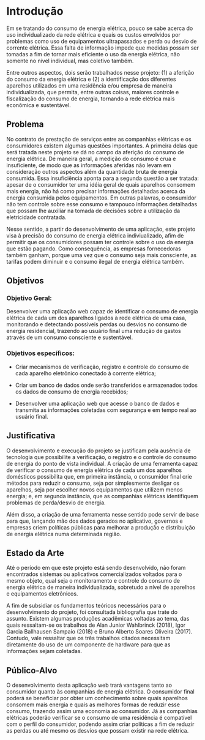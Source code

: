 # Introdução

Em se tratando do consumo de energia elétrica, pouco se sabe acerca do uso individualizado da rede elétrica e quais os custos envolvidos por problemas como uso de equipamentos ultrapassados e perda ou desvio de corrente elétrica. Essa falta de informação impede que medidas possam ser tomadas a fim de tornar mais eficiente o uso da energia elétrica, não somente no nível individual, mas coletivo também.

Entre outros aspectos, dois serão trabalhados nesse projeto: (1) a aferição do consumo da energia elétrica e (2) a identificação dos diferentes aparelhos utilizados em uma residência e/ou empresa de maneira individualizada, que permita, entre outras coisas, maiores controle e fiscalização do consumo de energia, tornando a rede elétrica mais econômica e sustentável.


## Problema

No contrato de prestação de serviços entre as companhias elétricas e os consumidores existem algumas questões importantes. A primeira delas que será tratada neste projeto se dá no campo da aferição do consumo de energia elétrica. De maneira geral, a medição do consumo é crua e insuficiente, de modo que as informações aferidas não levam em consideração outros aspectos além da quantidade bruta de energia consumida. Essa insuficiência aponta para a segunda questão a ser tratada: apesar de o consumidor ter uma idéia geral de quais aparelhos consomem mais energia, não há como precisar informações detalhadas acerca da energia consumida pelos equipamentos. Em outras palavras, o consumidor não tem controle sobre esse consumo e tampouco informações detalhadas que possam lhe auxiliar na tomada de decisões sobre a utilização da eletricidade contratada.

Nesse sentido, a partir do desenvolvimento de uma aplicação, este projeto visa à precisão do consumo de energia elétrica indiviualizado, afim de permitir que os consumidores possam ter controle sobre o uso da energia que estão pagando. Como consequência, as empresas fornecedoras também ganham, porque uma vez que o consumo seja mais consciente, as tarifas podem diminuir e o consumo ilegal de energia elétrica também.


## Objetivos

### Objetivo Geral:

Desenvolver uma aplicação web capaz de identificar o consumo de energia elétrica de cada um dos aparelhos ligados à rede elétrica de uma casa, monitorando e detectando possíveis perdas ou desvios no consumo de energia residencial, trazendo ao usuário final uma redução de gastos através de um consumo consciente e sustentável.

### Objetivos específicos:

- Criar mecanismos de verificação, registro e controle do consumo de cada aparelho eletrônico conectado à corrente elétrica;

- Criar um banco de dados onde serão transferidos  e armazenados todos os dados  de consumo de energia recebidos;

- Desenvolver uma aplicação web que acesse o banco de dados e transmita as informações coletadas com segurança e em tempo real ao usuário final.


## Justificativa

O desenvolvimento e execução do projeto se justificam pela ausência de tecnologia que possibilite a verificação, o registro e o controle do consumo de energia do ponto de vista individual. A criação de uma ferramenta capaz de verificar o consumo de energia elétrica de cada um dos aparelhos domésticos possibilita que, em primeira instância, o consumidor final crie métodos para reduzir o consumo, seja por simplesmente desligar os aparelhos, seja por escolher novos equipamentos que utilizem menos energia; e, em segunda instância, que as companhias elétricas identifiquem problemas de perda/desvio de energia.

Além disso, a criação de uma ferramenta nesse sentido pode servir de base para que, lançando mão dos dados gerados no aplicativo, governos e empresas criem políticas públicas para melhorar a produção e distribuição de energia elétrica numa determinada região.


## Estado da Arte

Até o período em que este projeto está sendo desenvolvido, não foram encontrados sistemas ou aplicativos comercializados voltados para o mesmo objeto, qual seja o monitoramento e controle do consumo de energia elétrica de maneira individualizada, sobretudo a nível de aparelhos e equipamentos eletrônicos.

A fim de subsidiar os fundamentos teóricos necessários para o desenvolvimento do projeto, foi consultada bibliografia que trate do assunto. Existem algumas produções acadêmicas voltadas ao tema, das quais ressaltam-se os trabalhos de Alan Junior Wahlbrinck (2018), Igor Garcia Ballhausen Sampaio (2018) e Bruno Alberto Soares Oliveira (2017). Contudo, vale ressaltar que os três trabalhos citados necessitam diretamente do uso de um componente de hardware para que as informações sejam coletadas.



## Público-Alvo

O desenvolvimento desta aplicação web trará vantagens tanto ao consumidor quanto às companhias de energia elétrica. O consumidor final poderá se beneficiar por obter um conhecimento sobre quais aparelhos consomem mais energia e quais as melhores formas de reduzir esse consumo, trazendo assim uma economia ao consumidor. Já as companhias elétricas poderão verificar se o consumo de uma residência é compatível com o perfil do consumidor, podendo assim criar políticas a fim de reduzir as perdas ou até mesmo os desvios que possam existir na rede elétrica.
